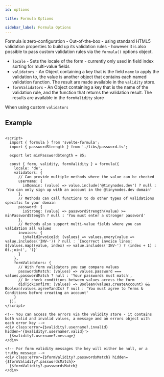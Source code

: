 ```yaml
---
id: options

title: Formula Options

sidebar_label: Formula Options
---
```


Formula is zero-configuration - Out-of-the-box - using standard HTML5 validation properties to build up its validation
rules - however it is also possible to pass custom validation rules via the `formula()` options object.

- `locale` - Sets the locale of the form - currently only used in field index sorting for multi-value fields
- `validators` - An Object containing a key that is the field `name` to apply the validation to, the value is another
  object that contains each named validation function. The result are made available in the `validity` store.
- `formValidators` - An Object containing a key that is the name of the validation rule, and the function that returns
  the validation result. The results are available in the `formValidity` store

When using custom `validators`

## Example

```sveltehtml

<script>
  import { formula } from 'svelte-formula';
  import { passwordStrength } from './libs/password.ts';

  export let minPasswordStength = 85;

  const { form, validity, formValidity } = formula({
    locale: 'de',
    validators: {
      // Can provide multiple methods where the value can be checked
      username: {
        inDomain: (value) => value.include('@tinynodes.dev') ? null : 'You can only sign up with an account in the @tinynodes.dev domain'
      },
      // Methods can call functions to do other types of validations specific to your domain
      password: {
        isStrong: (value) => passwordStrength(value) >= minPasswordStength ? null : 'You must enter a stronger password'
      },
      // Methods also support multi-value fields where you can validation all values
      invoices: {
        isValidInvoiceId: (values) => values.every(value => value.includes('INV-')) ? null : `Incorrect invoice lines: ${values.map((value, index) => value.includes('INV-') ? (index + 1) : 0).join(', ')}`
      }
    },
    formValidators: {
      // With form validators you can compare values
      passwordsMatch: (values) => values.password === values.passwordMatch ? null : 'Your passwords must match',
      // Or check conditions between values across the form
      didTickConfirm: (values) => Boolean(values.createAccount) && Boolean(values.agreeTandCs) ? null : 'You must agree to Terms & Conditions before creating an account'
    }
  });
</script>

<!-- You can access the errors via the validity store - it contains both valid and invalid values, a message and an errors object with each error key -->
<div class:error={$validity?.username?.invalid} hidden='{$validity?.username?.valid}'>
  {$validity?.username?.message}
</div>

<!-- For form validity messages the key will either be null, or a truthy message -->
<div class:error={$formValidity?.passwordsMatch} hidden={$formValidity?.passwordsMatch}>
  {$formValidity?.passwordsMatch}
</div>
```

